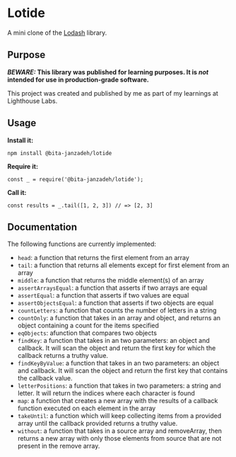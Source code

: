 # Lotide

A mini clone of the [Lodash](https://lodash.com) library.

## Purpose

**_BEWARE:_ This library was published for learning purposes. It is _not_ intended for use in production-grade software.**

This project was created and published by me as part of my learnings at Lighthouse Labs. 

## Usage

**Install it:**

`npm install @bita-janzadeh/lotide`

**Require it:**

`const _ = require('@bita-janzadeh/lotide');`

**Call it:**

`const results = _.tail([1, 2, 3]) // => [2, 3]`

## Documentation

The following functions are currently implemented:

* `head`: a function that returns the first element from an array
* `tail`: a function that returns all elements except for first element from an array
* `middle`: a function that returns the middle element(s) of an array
* `assertArraysEqual`: a function that asserts if two arrays are equal
* `assertEqual`: a function that asserts if two values are equal
* `assertObjectsEqual`: a function that asserts if two objects are equal
* `countLetters`: a function that counts the number of letters in a string
* `countOnly`: a function that takes in an array and object, and returns an object containing a count for the items specified
* `eqObjects`: afunction that compares two objects
* `findKey`: a function that takes in an two parameters: an object and callback. It will scan the object and return the first key for which the callback returns a truthy value.
* `findKeyByValue`: a function that takes in an two parameters: an object and callback. It will scan the object and return the first key that contains the callback value.
* `letterPositions`: a function that takes in two parameters: a string and letter. It will return the indices where each character is found
* `map`: a function that creates a new array with the results of a callback function executed on each element in the  array
* `takeUntil`: a function which will keep collecting items from a provided array until the callback provided returns a truthy value.
* `without`: a function that takes in a source array and removeArray, then returns a new array with only those elements from source that are not present in the remove array.
